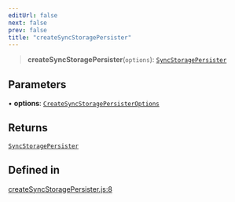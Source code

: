 ```yaml
---
editUrl: false
next: false
prev: false
title: "createSyncStoragePersister"
---
```


> **createSyncStoragePersister**(`options`): [`SyncStoragePersister`](/reference/tevm/sync-storage-persister/type-aliases/syncstoragepersister/)

## Parameters

• **options**: [`CreateSyncStoragePersisterOptions`](/reference/tevm/sync-storage-persister/type-aliases/createsyncstoragepersisteroptions/)

## Returns

[`SyncStoragePersister`](/reference/tevm/sync-storage-persister/type-aliases/syncstoragepersister/)

## Defined in

[createSyncStoragePersister.js:8](https://github.com/qbzzt/tevm-monorepo/blob/main/packages/sync-storage-persister/src/createSyncStoragePersister.js#L8)
